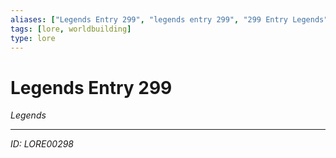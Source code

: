 ```yaml
---
aliases: ["Legends Entry 299", "legends entry 299", "299 Entry Legends"]
tags: [lore, worldbuilding]
type: lore
---
```


# Legends Entry 299

*Legends*

---
*ID: LORE00298*